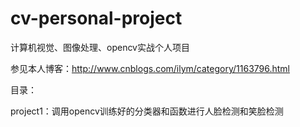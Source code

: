 # cv-personal-project
计算机视觉、图像处理、opencv实战个人项目

参见本人博客：http://www.cnblogs.com/ilym/category/1163796.html

目录：

project1：调用opencv训练好的分类器和函数进行人脸检测和笑脸检测
